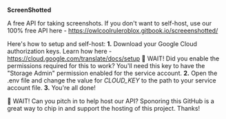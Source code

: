 **ScreenShotted**

A free API for taking screenshots. If you don't want to self-host, use our 100% free API here - https://owlcoolruleroblox.gitbook.io/screeenshotted/

Here's how to setup and self-host:
**1.** Download your Google Cloud authorization keys. Learn how here - https://cloud.google.com/translate/docs/setup
🛑 WAIT! Did you enable the permissions required for this to work? You'll need this key to have the "Storage Admin" permission enabled for the service account.
**2.** Open the .env file and change the value for _CLOUD_KEY_ to the path to your service account file.
**3.** You're all done!

🛑 WAIT! Can you pitch in to help host our API? Sponoring this GitHub is a great way to chip in and support the hosting of this project. Thanks!
